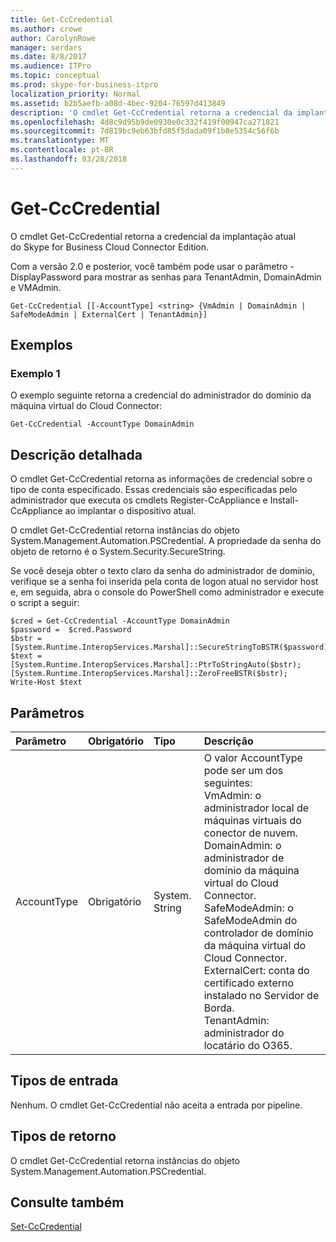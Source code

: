 ```yaml
---
title: Get-CcCredential
ms.author: crowe
author: CarolynRowe
manager: serdars
ms.date: 8/8/2017
ms.audience: ITPro
ms.topic: conceptual
ms.prod: skype-for-business-itpro
localization_priority: Normal
ms.assetid: b2b5aefb-a08d-4bec-9204-76597d413849
description: 'O cmdlet Get-CcCredential retorna a credencial da implantação atual do Skype for Business Cloud Connector Edition. '
ms.openlocfilehash: 4d8c9d95b9de0930e0c332f419f00947ca271821
ms.sourcegitcommit: 7d819bc9eb63bfd85f5dada09f1b8e5354c56f6b
ms.translationtype: MT
ms.contentlocale: pt-BR
ms.lasthandoff: 03/28/2018
---
```

# <a name="get-cccredential"></a>Get-CcCredential
 
O cmdlet Get-CcCredential retorna a credencial da implantação atual do Skype for Business Cloud Connector Edition.  
  
Com a versão 2.0 e posterior, você também pode usar o parâmetro - DisplayPassword para mostrar as senhas para TenantAdmin, DomainAdmin e VMAdmin.
  
```
Get-CcCredential [[-AccountType] <string> {VmAdmin | DomainAdmin | SafeModeAdmin | ExternalCert | TenantAdmin}]
```

## <a name="examples"></a>Exemplos
<a name="Examples"> </a>

### <a name="example-1"></a>Exemplo 1

O exemplo seguinte retorna a credencial do administrador do domínio da máquina virtual do Cloud Connector:
  
```
Get-CcCredential -AccountType DomainAdmin
```

## <a name="detailed-description"></a>Descrição detalhada
<a name="DetailedDescription"> </a>

O cmdlet Get-CcCredential retorna as informações de credencial sobre o tipo de conta especificado. Essas credenciais são especificadas pelo administrador que executa os cmdlets Register-CcAppliance e Install-CcAppliance ao implantar o dispositivo atual.  
  
O cmdlet Get-CcCredential retorna instâncias do objeto System.Management.Automation.PSCredential. A propriedade da senha do objeto de retorno é o System.Security.SecureString.
  
Se você deseja obter o texto claro da senha do administrador de domínio, verifique se a senha foi inserida pela conta de logon atual no servidor host e, em seguida, abra o console do PowerShell como administrador e execute o script a seguir:
  
```
$cred = Get-CcCredential -AccountType DomainAdmin
$password =  $cred.Password
$bstr = [System.Runtime.InteropServices.Marshal]::SecureStringToBSTR($password);
$text = [System.Runtime.InteropServices.Marshal]::PtrToStringAuto($bstr);
[System.Runtime.InteropServices.Marshal]::ZeroFreeBSTR($bstr);
Write-Host $text

```

## <a name="parameters"></a>Parâmetros
<a name="DetailedDescription"> </a>

|**Parâmetro**|**Obrigatório**|**Tipo**|**Descrição**|
|:-----|:-----|:-----|:-----|
| AccountType <br/> |Obrigatório  <br/> | System. String <br/> | O valor AccountType pode ser um dos seguintes: <br/>  VmAdmin: o administrador local de máquinas virtuais do conector de nuvem. <br/>  DomainAdmin: o administrador de domínio da máquina virtual do Cloud Connector. <br/>  SafeModeAdmin: o SafeModeAdmin do controlador de domínio da máquina virtual do Cloud Connector. <br/>  ExternalCert: conta do certificado externo instalado no Servidor de Borda. <br/>  TenantAdmin: administrador do locatário do O365. <br/> |
   
## <a name="input-types"></a>Tipos de entrada
<a name="InputTypes"> </a>

Nenhum. O cmdlet Get-CcCredential não aceita a entrada por pipeline.
  
## <a name="return-types"></a>Tipos de retorno
<a name="ReturnTypes"> </a>

O cmdlet Get-CcCredential retorna instâncias do objeto System.Management.Automation.PSCredential.
  
## <a name="see-also"></a>Consulte também
<a name="ReturnTypes"> </a>

[Set-CcCredential](set-cccredential.md)
  


